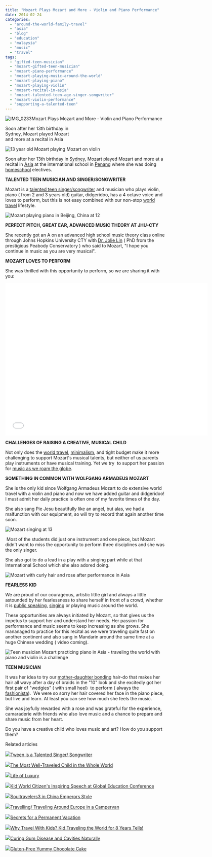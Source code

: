 ```yaml
---
title: "Mozart Plays Mozart and More - Violin and Piano Performance"
date: 2014-02-24
categories: 
  - "around-the-world-family-travel"
  - "asia"
  - "blog"
  - "education"
  - "malaysia"
  - "music"
  - "travel"
tags: 
  - "gifted-teen-musician"
  - "mozart-gifted-teen-musician"
  - "mozart-piano-performance"
  - "mozart-playing-music-around-the-world"
  - "mozart-playing-piano"
  - "mozart-playing-violin"
  - "mozart-recital-in-asia"
  - "mozart-talented-teen-age-singer-songwriter"
  - "mozart-violin-performance"
  - "supporting-a-talented-teen"
---
```


![IMG_0233](https://pub-ac94b3f306b24c0dba4238943c97f2e1.r2.dev/6a00e5502a9507883301a511725b1b970c.jpg)Mozart Plays Mozart and More - 
Violin and Piano Performance  
  
Soon after her 13th birthday in  
Sydney, Mozart played Mozart  
and more at a recital in Asia

<!--more-->  
![13 year old Mozart playing Mozart on violin](https://pub-ac94b3f306b24c0dba4238943c97f2e1.r2.dev/6a00e5502a9507883301a511735c13970c.png)  
  
Soon after her 13th birthday in [Sydney](http://soultravelers3new.local/2013/11/stunning-sydney-view.html "Sydney trip"), Mozart played Mozart and more at a recital in [Asia](http://soultravelers3new.local/asia/ "ASIA TRAVEL TIPS") at the international school in [Penang](http://soultravelers3new.local/2012/06/why-learn-mandarin-in-tropical-asia-penang.html "WHY LEARN MANDARIN CHINESE IN PENANG") where she was doing  [homeschool](http://soultravelers3new.local/2010/03/long-term-family-travel-homeschool-roadschool-world-school-digitalnomad-lifestyle-design-virtual-.html "HOMESCHOOL AND TRAVEL") electives.  
  
**TALENTED TEEN MUSICIAN AND SINGER/SONGWRITER**  
  
Mozart is a [talented teen singer/songwriter](http://soultravelers3new.local/2013/09/tween-is-a-talented-singer-songwriter.html "talented teen singer and songwriter Mozart") and musician who plays violin, piano ( from 2 and 3 years old) guitar, didgeridoo, has a 4 octave voice and loves to perform, but this is not easy combined with our non-stop [world travel](http://soultravelers3new.local/2013/09/why-travel-with-kids-kid-traveling-the-world-for-8-years-tells.html "TRAVEL THE WORLD WITH KIDS") lifestyle.  
  
![Mozart playing piano in Beijing, China at 12](https://pub-ac94b3f306b24c0dba4238943c97f2e1.r2.dev/6a00e5502a9507883301a73d7ea06f970d.png)  
  
  
**PERFECT PITCH, GREAT EAR, ADVANCED MUSIC THEORY AT JHU-CTY**  
  
She recently got an A on an advanced high school music theory class online through Johns Hopkins University CTY with [Dr. Jolie Lin](http://jolielin.com/about-jolie/ "dr Jolie Lin pianist") ( PhD from the prestigious Peabody Conservatory ) who said to Mozart, "I hope you continue in music as you are very musical".  
  
**MOZART LOVES TO PERFORM**  
  
She was thrilled with this opportunity to perform, so we are sharing it with you:  
  

<iframe allowfullscreen src="//www.youtube.com/embed/hr2e2nSYp3M?rel=0" frameborder="0" height="480" width="640"></iframe>

  
  
**CHALLENGES OF RAISING A CREATIVE, MUSICAL CHILD**  
  
Not only does the [world travel](http://soultravelers3new.local/2013/12/kid-world-citizens-inspiring-speech-at-global-education-conference.html "world travel kid Mozart speech"), [minimalism](http://soultravelers3new.local/2011/08/minimalist-living-family-travel-lifestyle-books.html "minimalist family tips"), and tight budget make it more challenging to support Mozart's musical talents, but neither of us parents play instruments or have musical training. Yet we try  to support her passion for [music as we roam the globe](http://www.youtube.com/watch?v=wn9rDTZj-m4 "music kid around the world").  
  
**SOMETHING IN COMMON WITH WOLFGANG ARMADEUS MOZART**  
  
She is the only kid since Wolfgang Armadeus Mozart to do extensive world travel with a violin and piano and now we have added guitar and didgeridoo! I must admit her daily practice is often one of my favorite times of the day.  
  
She also sang Pie Jesu beautifully like an angel, but alas, we had a malfunction with our equipment, so will try to record that again another time soon.  
  
![Mozart singing at 13](https://pub-ac94b3f306b24c0dba4238943c97f2e1.r2.dev/6a00e5502a9507883301a511735c27970c.png)  
  
 Most of the students did just one instrument and one piece, but Mozart didn't want to miss the opportunity to perform three disciplines and she was the only singer.  
  
She also got to do a lead in a play with a singing part while at that International School which she also adored doing.  
  
![Mozart with curly hair and rose after performance in Asia](https://pub-ac94b3f306b24c0dba4238943c97f2e1.r2.dev/6a00e5502a9507883301a73d7e9c9b970d.png)  
  
  
**FEARLESS KID**  
  
We are proud of our courageous, artistic little girl and always a little astounded by her fearlessness to share herself in front of a crowd, whether it is [public speaking](http://soultravelers3new.local/2013/03/mandarin-ted-talk-american-kids-inspiring-chinese-speech-.html "public speaking - kid mandarin ted talk"), [singing](http://soultravelers3new.local/2011/04/earth-day-song-solo-and-1st-place.html "singing talented kid wins!") or playing music around the world.   
  
These opportunities are always initiated by Mozart, so that gives us the impetus to support her and understand her needs. Her passion for performance and music seems to keep increasing as she grows. She mananaged to practice for this recital as we were traveling quite fast on another continent and also sang in Mandarin around the same time at a huge Chinese wedding ( video coming).  
  
![Teen musician Mozart practicing piano in Asia - traveling the world with piano and violin is a challenge](https://pub-ac94b3f306b24c0dba4238943c97f2e1.r2.dev/6a00e5502a9507883301a3fcc39306970b.png)  
  
  
**TEEN MUSICIAN**  
  
It was her idea to try our [mother-daughter bonding](http://soultravelers3new.local/2012/09/mother-daughter-bonding-tips-for-tweens.html "mother-daughter bonding") hair-do that makes her hair all wavy after a day of braids in the "10" look and she excitedly got her first pair of "wedgies" ( with small heel)  to perform ( always the [fashionista](http://soultravelers3new.local/2009/05/how-to-be-a-world-traveling-fashionista.html "fashionista world traveler")).  We were so sorry her hair covered her face in the piano piece, but live and learn. At least you can see how much she feels the music.  
  
She was joyfully rewarded with a rose and was grateful for the experience, camaraderie with friends who also love music and a chance to prepare and share music from her heart.  
  
Do you have a creative child who loves music and art? How do you support them?

Related articles

[![](http://i.zemanta.com/203013559_80_80.jpg)](http://soultravelers3new.local/2013/09/tween-is-a-talented-singer-songwriter.html)[Tween is a Talented Singer/ Songwriter](http://soultravelers3new.local/2013/09/tween-is-a-talented-singer-songwriter.html)

[![](http://i.zemanta.com/207027430_80_80.jpg)](http://soultravelers3new.local/2013/09/the-most-well-traveled-child-in-the-whole-world.html)[The Most Well-Traveled Child in the Whole World](http://soultravelers3new.local/2013/09/the-most-well-traveled-child-in-the-whole-world.html)

[![](http://i.zemanta.com/240566623_80_80.jpg)](http://soultravelers3new.local/2014/01/life-of-luxury.html)[Life of Luxury](http://soultravelers3new.local/2014/01/life-of-luxury.html)

[![](http://i.zemanta.com/229039421_80_80.jpg)](http://soultravelers3new.local/2013/12/kid-world-citizens-inspiring-speech-at-global-education-conference.html)[Kid World Citizen's Inspiring Speech at Global Education Conference](http://soultravelers3new.local/2013/12/kid-world-citizens-inspiring-speech-at-global-education-conference.html)

[![](http://i.zemanta.com/130189927_80_80.jpg)](http://soultravelers3new.local/2012/12/soultravelers3-in-china-emperors-style.html)[Soultravelers3 in China Emperors Style](http://soultravelers3new.local/2012/12/soultravelers3-in-china-emperors-style.html)

[![](http://i.zemanta.com/101284346_80_80.jpg)](http://soultravelers3new.local/2012/07/travelling-traveling-around-europe-in-a-campervan.html)[Travelling/ Traveling Around Europe in a Campervan](http://soultravelers3new.local/2012/07/travelling-traveling-around-europe-in-a-campervan.html)

[![](http://i.zemanta.com/197008054_80_80.jpg)](http://soultravelers3new.local/2013/08/secrets-for-a-permanent-vacation-travel-tips.html)[Secrets for a Permanent Vacation](http://soultravelers3new.local/2013/08/secrets-for-a-permanent-vacation-travel-tips.html)

[![](http://i.zemanta.com/198782571_80_80.jpg)](http://soultravelers3new.local/2013/09/why-travel-with-kids-kid-traveling-the-world-for-8-years-tells.html)[Why Travel With Kids? Kid Traveling the World for 8 Years Tells!](http://soultravelers3new.local/2013/09/why-travel-with-kids-kid-traveling-the-world-for-8-years-tells.html)

[![](http://i.zemanta.com/154024597_80_80.jpg)](http://soultravelers3new.local/2013/03/curing-gum-disease-and-cavities-naturally.html)[Curing Gum Disease and Cavities Naturally](http://soultravelers3new.local/2013/03/curing-gum-disease-and-cavities-naturally.html)

[![](http://i.zemanta.com/242410534_80_80.jpg)](http://soultravelers3new.local/2014/01/gluten-free-yummy-chocolate-cake.html)[Gluten-Free Yummy Chocolate Cake](http://soultravelers3new.local/2014/01/gluten-free-yummy-chocolate-cake.html)
